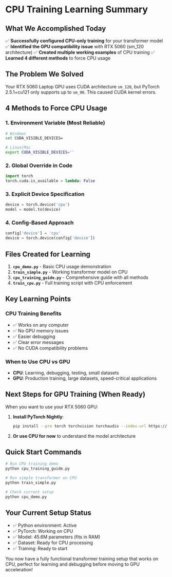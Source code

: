 # CPU Training Learning Summary

## What We Accomplished Today

✅ **Successfully configured CPU-only training** for your transformer model
✅ **Identified the GPU compatibility issue** with RTX 5060 (sm_120 architecture)
✅ **Created multiple working examples** of CPU training
✅ **Learned 4 different methods** to force CPU usage

## The Problem We Solved

Your RTX 5060 Laptop GPU uses CUDA architecture `sm_120`, but PyTorch 2.5.1+cu121 only supports up to `sm_90`. This caused CUDA kernel errors.

## 4 Methods to Force CPU Usage

### 1. Environment Variable (Most Reliable)
```bash
# Windows
set CUDA_VISIBLE_DEVICES=

# Linux/Mac
export CUDA_VISIBLE_DEVICES=''
```

### 2. Global Override in Code
```python
import torch
torch.cuda.is_available = lambda: False
```

### 3. Explicit Device Specification
```python
device = torch.device('cpu')
model = model.to(device)
```

### 4. Config-Based Approach
```python
config['device'] = 'cpu'
device = torch.device(config['device'])
```

## Files Created for Learning

1. **`cpu_demo.py`** - Basic CPU usage demonstration
2. **`train_simple.py`** - Working transformer model on CPU
3. **`cpu_training_guide.py`** - Comprehensive guide with all methods
4. **`train_cpu.py`** - Full training script with CPU enforcement

## Key Learning Points

### CPU Training Benefits
- ✅ Works on any computer
- ✅ No GPU memory issues
- ✅ Easier debugging
- ✅ Clear error messages
- ✅ No CUDA compatibility problems

### When to Use CPU vs GPU
- **CPU**: Learning, debugging, testing, small datasets
- **GPU**: Production training, large datasets, speed-critical applications

## Next Steps for GPU Training (When Ready)

When you want to use your RTX 5060 GPU:

1. **Install PyTorch Nightly**:
   ```bash
   pip install --pre torch torchvision torchaudio --index-url https://download.pytorch.org/whl/nightly/cu124
   ```

2. **Or use CPU for now** to understand the model architecture

## Quick Start Commands

```bash
# Run CPU training demo
python cpu_training_guide.py

# Run simple transformer on CPU
python train_simple.py

# Check current setup
python cpu_demo.py
```

## Your Current Setup Status

- ✅ Python environment: Active
- ✅ PyTorch: Working on CPU
- ✅ Model: 45.6M parameters (fits in RAM)
- ✅ Dataset: Ready for CPU processing
- ✅ Training: Ready to start

You now have a fully functional transformer training setup that works on CPU, perfect for learning and debugging before moving to GPU acceleration!
